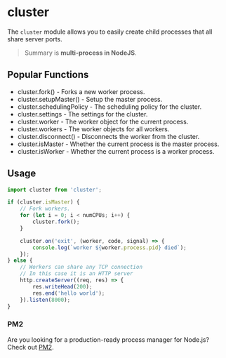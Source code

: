 # cluster

The `cluster` module allows you to easily create child processes that all share server ports.

> Summary is **multi-process in NodeJS**.

## Popular Functions

- cluster.fork() - Forks a new worker process.
- cluster.setupMaster() - Setup the master process.
- cluster.schedulingPolicy - The scheduling policy for the cluster.
- cluster.settings - The settings for the cluster.
- cluster.worker - The worker object for the current process.
- cluster.workers - The worker objects for all workers.
- cluster.disconnect() - Disconnects the worker from the cluster.
- cluster.isMaster - Whether the current process is the master process.
- cluster.isWorker - Whether the current process is a worker process.


## Usage

```typescript
import cluster from 'cluster';

if (cluster.isMaster) {
    // Fork workers.
    for (let i = 0; i < numCPUs; i++) {
        cluster.fork();
    }

    cluster.on('exit', (worker, code, signal) => {
        console.log(`worker ${worker.process.pid} died`);
    });
} else {
    // Workers can share any TCP connection
    // In this case it is an HTTP server
    http.createServer((req, res) => {
        res.writeHead(200);
        res.end('hello world');
    }).listen(8000);
}
```

### PM2
Are you looking for a production-ready process manager for Node.js? Check out [PM2](https://pm2.keymetrics.io/).

